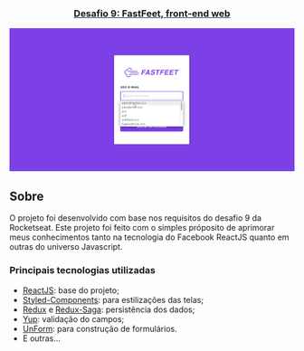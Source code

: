<h3 align="center">
<a href="https://github.com/Rocketseat/bootcamp-gostack-desafio-09">Desafio 9: FastFeet, front-end web</a>
</h3>


![screen](docs/fastfeet.gif)


## Sobre
O projeto foi desenvolvido com base nos requisitos do desafio 9 da Rocketseat. Este projeto foi feito com o simples próposito de aprimorar meus conhecimentos tanto na tecnologia do Facebook ReactJS quanto em outras do universo Javascript.

### Principais tecnologias utilizadas
- [ReactJS](https://reactjs.org/): base do projeto;
- [Styled-Components](https://styled-components.com/): para estilizações das telas;
- [Redux](https://react-redux.js.org/7.1/introduction/quick-start) e [Redux-Saga](https://redux-saga.js.org/): persistência dos dados;
- [Yup](https://github.com/jquense/yup): validação do campos;
- [UnForm](https://unform.dev/): para construção de formulários.
- E outras...
